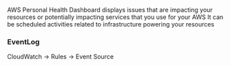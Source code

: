 AWS Personal Health Dashboard displays issues that are impacting your resources or potentially impacting services that you use for your AWS
It can be scheduled activities related to infrastructure powering your resources

### EventLog 
CloudWatch -> Rules -> Event Source
